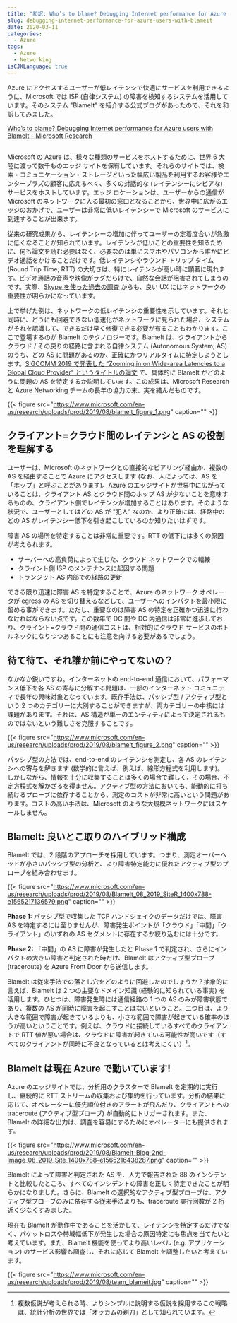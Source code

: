 ```yaml
---
title: "和訳: Who’s to blame? Debugging Internet performance for Azure users with BlameIt"
slug: debugging-internet-performance-for-azure-users-with-blameit
date: 2020-03-11
categories:
  - Azure
tags:
  - Azure
  - Networking
isCJKLanguage: true
---
```


Azure にアクセスするユーザーが低レイテンシで快適にサービスを利用できるように、Microsoft では ISP (自律システム) の障害を検知するシステムを活用しています。そのシステム "BlameIt" を紹介する公式ブログがあったので、それを和訳してみました。

[Who’s to blame? Debugging Internet performance for Azure users with BlameIt - Microsoft Research](https://www.microsoft.com/en-us/research/blog/whos-to-blame-debugging-internet-performance-for-azure-users-with-blameit/)

## <!--more-->

Microsoft の Azure は、様々な種類のサービスをホストするために、世界 6 大陸に渡って数千ものエッジ サイトを保有しています。それらのサイトでは、検索・コミュニケーション・ストレージといった幅広い製品を利用するお客様やエンタープラズの顧客に応えるべく、多くの対話的な (レイテンシーにシビアな) サービスをホストしています。エッジ ロケーションは、ユーザーからの通信が Microsoft のネットワークに入る最初の窓口となることから、世界中に広がるエッジのおかげで、ユーザーは非常に低いレイテンシーで Microsoft のサービスに到達することが出来ます。

従来の研究成果から、レイテンシーの増加に伴ってユーザーの定着度合いが急激に低くなることが知られています。レイテンシが低いことの重要性を知るために、何も論文を読む必要はなく、必要なのは単にスマホやパソコンから誰かにビデオ通話をかけることだけです。低レイテンシやラウンド トリップ タイム (Round Trip Time; RTT) の大切さは、特にレイテンシが高い時に顕著に現れます。ビデオ通話の音声や映像がラグだらけで、自然な会話が阻害されてしまうのです。実際、[Skype を使った過去の調査](https://www.microsoft.com/en-us/research/publication/via-improving-internet-telephony-call-quality-using-predictive-relay-selection/) からも、良い UX にはネットワークの重要性が明らかになっています。

上で挙げた例は、ネットワークの低レイテンシの重要性を示しています。それと同時に、どうにも回避できない低速化がネットワークに見られた場合、システムがそれを認識して、できるだけ早く修復できる必要が有ることもわかります。ここで登場するのが BlameIt のテクノロジーです。BlameIt は、クライアントからクラウド / その戻りの経路に含まれる自律システム (Autonomous System; AS) のうち、どの AS に問題があるのか、正確にかつリアルタイムに特定しようとします。[SIGCOMM 2019 で発表した “Zooming in on Wide-area Latencies to a Global Cloud Provider" というタイトルの論文](https://www.microsoft.com/en-us/research/publication/zooming-in-on-wide-area-latencies-to-a-global-cloud-provider/) で、具体的に BlameIt がどのように問題の AS を特定するか説明しています。この成果は、Microsoft Research と Azure Networking チームの長年の協力の末、実を結んだものです。

{{< figure src="https://www.microsoft.com/en-us/research/uploads/prod/2019/08/blameit_figure_1.png" caption="" >}}

## クライアント=クラウド間のレイテンシと AS の役割を理解する

ユーザーは、Microsoft のネットワークとの直接的なピアリング経由か、複数の AS を経由することで Azure にアクセスします (なお、人によっては、AS を「ホップ」と呼ぶことがあります)。Azure のエッジサイトが世界中に広がっていることは、クライアント AS とクラウド間のホップ AS が少ないことを意味するものの、クライアント側でレイテンシが増加することはあります。そのような状況で、ユーザーとしてはどの AS  が "犯人" なのか、より正確には、経路中のどの AS がレイテンシー低下を引き起こしているのか知りたいはずです。

障害 AS の場所を特定することは非常に重要です。RTT の低下には多くの原因が考えられます。

* サーバーへの高負荷によって生じた、クラウド ネットワークでの輻輳
* クライント側 ISP のメンテナンスに起因する問題
* トランジット AS 内部での経路の更新

できる限り迅速に障害 AS を特定することで、Azure のネットワーク オペレータが egress の AS を切り替えるなどして、ユーザーへのインパクトを最小限に留める事ができます。ただし、重要なのは障害 AS の特定を正確かつ迅速に行わなければならない点です。この数年で DC 間や DC 内通信は非常に進歩しており、クライント=クラウド間の通信コストは、相対的にクラウド サービスのボトルネックになりつつあることにも注意を向ける必要があるでしょう。

## 待て待て、それ誰か前にやってないの？

なかなか鋭いですね。インターネットの end-to-end 通信において、パフォーマンス低下を各 AS の寄与に分解する問題は、一部のインターネット コミュニティで長年の興味対象となっています。既存手法は、パッシブ型 / アクティブ型という 2 つのカテゴリーに大別することができますが、両カテゴリーの中核には課題があります。それは、AS 構造が単一のエンティティによって決定されるものではないという難しさを克服することです。

{{< figure src="https://www.microsoft.com/en-us/research/uploads/prod/2019/08/blameit_figure_2.png" caption="" >}}

パッシブ型の方法では、end-to-end のレイテンシを測定し、各 AS のレイテンシへの寄与を解きます (数学的に言えば、例えば、線形方程式を利用します)。しかしながら、情報を十分に収集することは多くの場合で難しく、その場合、不定方程式を解かざるを得ません。アクティブ型の方法においても、能動的に打ち続けるプローブに依存することから、測定のコストが非常に高いという問題があります。コストの高い手法は、Microsoft のような大規模ネットワークにはスケールしません。

## BlameIt: 良いとこ取りのハイブリッド構成

BlameIt では、2 段階のアプローチを採用しています。つまり、測定オーバーヘッドが小さいパッシブ型の分析と、より障害特定能力に優れたアクティブ型のプローブを組み合わせます。

{{< figure src="https://www.microsoft.com/en-us/research/uploads/prod/2019/08/Blamelt_08_2019_SiteR_1400x788-e1565217136579.png" caption="" >}}

**Phase 1:** パッシブ型で収集した TCP ハンドシェイクのデータだけでは、障害 AS を特定するには至りませんが、障害発生ポイントが「クラウド」「中間」「クライアント」のいずれの AS セグメントに存在するか絞り込むには十分です。

**Phase 2:** 「中間」の AS に障害が発生したと Phase 1 で判定され、さらにインパクトの大きい障害と判定された時だけ、BlameIt はアクティブ型プローブ (traceroute) を Azure Front Door から送信します。 

BlameIt は従来手法での落とし穴をどのように回避したのでしょうか？抽象的に言えば、BlameIt は 2 つの主要なドメイン知識 (経験的に知られている事実) を活用します。ひとつは、障害発生時には通信経路の 1 つの AS のみが障害状態であり、複数の AS が同時に障害を起こすことはないということ。二つ目は、より大きな範囲で障害が起きているよりも、小さな範囲で障害が起きている確率のほうが高いということです。例えば、クラウドに接続しているすべてのクライアントで RTT 値が悪い場合は、クラウドに障害が起きている可能性が高いです（すべてのクライアントが同時に不良となっているとは考えにくい）[^1]。

[^1]: 複数仮説が考えられる時、よりシンプルに説明する仮説を採用するこの戦略は、統計分析の世界では「オッカムの剃刀」として知られています。

## BlameIt は現在 Azure で動いています!

Azure のエッジサイトでは、分析用のクラスターで BlameIt を定期的に実行し、継続的に RTT ストリームの収集および集約を行っています。分析の結果に応じて、オペレーターに優先順位付きのアラートが飛んだり、クライアントへの traceroute (アクティブ型プローブ) が自動的にトリガーされます。また、BlameIt の詳細な出力は、調査を容易にするためにオペレーターにも提供されます。

{{< figure src="https://www.microsoft.com/en-us/research/uploads/prod/2019/08/BlameIt-Blog-2nd-Image_08_2019_Site_1400x788-e1565216438287.png" caption="" >}}

BlameIt によって障害と判定された AS を、人力で報告された 88 のインシデントと比較したところ、すべてのインシデントの障害を正しく特定できたことが明らかになりました。さらに、BlameIt の選択的なアクティブ型プローブは、アクティブ型プローブのみに依存する従来手法よりも、traceroute 実行回数が 2 桁近く少なくすみました。

現在も BlameIt が動作中であることを活かして、レイテンシを特定するだけでなく、パケットロスや帯域幅低下が発生した場合の原因特定にも焦点を当てたいと考えています。また、BlameIt 機能を使ってより高いレベル (e.g. アプリケーション) のサービス影響も調査し、それに応じて BlameIt を調整したいと考えています。

{{< figure src="https://www.microsoft.com/en-us/research/uploads/prod/2019/08/team_blameit.jpg" caption="" >}}
